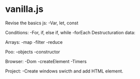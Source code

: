 # vanilla.js
Revise the basics js:
-Var, let, const

Conditions:
-For, if, else if, while
-forEach
Destructuration data:

Arrays:
-map
-filter
-reduce

Poo:
-objects
-constructor

Browser:
-Dom
-createElement
-Timers


Project:
-Create windows swicth and add HTML element.


